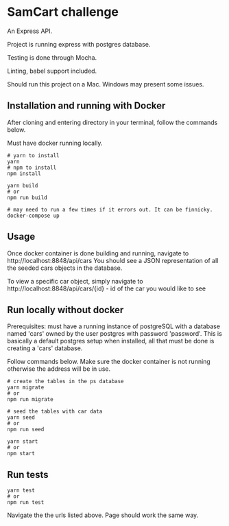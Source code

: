 # SamCart challenge

An Express API. 

Project is running express with postgres database.

Testing is done through Mocha.

Linting, babel support included.

Should run this project on a Mac. Windows may present some issues.

## Installation and running with Docker

After cloning and entering directory in your terminal, follow the commands below. 

Must have docker running locally.

```
# yarn to install
yarn
# npm to install
npm install

yarn build
# or
npm run build

# may need to run a few times if it errors out. It can be finnicky.
docker-compose up

```

## Usage
Once docker container is done building and running, navigate to http://localhost:8848/api/cars
You should see a JSON representation of all the seeded cars objects in the database.

To view a specific car object, simply navigate to http://localhost:8848/api/cars/{id} - id of the car you would like to see

## Run locally without docker
Prerequisites: must have a running instance of postgreSQL with a database named 'cars' owned by the user postgres with password 'password'. 
This is basically a default postgres setup when installed, all that must be done is creating a 'cars' database.

Follow commands below. Make sure the docker container is not running otherwise the address will be in use.

```
# create the tables in the ps database
yarn migrate
# or
npm run migrate

# seed the tables with car data
yarn seed
# or
npm run seed

yarn start
# or
npm start

```

## Run tests
```
yarn test
# or
npm run test

```

Navigate the the urls listed above. Page should work the same way.
